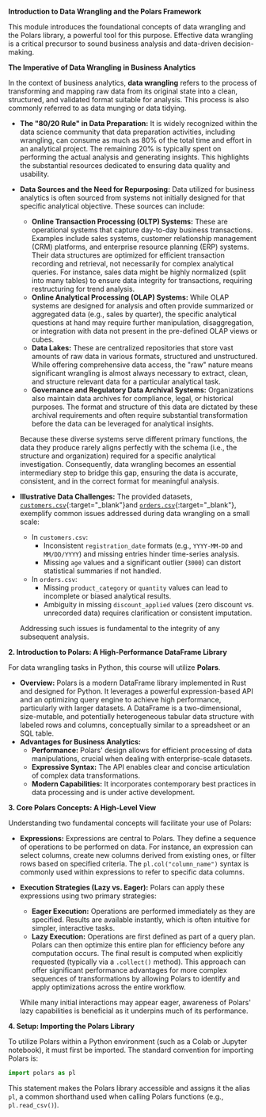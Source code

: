 **Introduction to Data Wrangling and the Polars Framework**

This module introduces the foundational concepts of data wrangling and the Polars library, a powerful tool for this purpose. Effective data wrangling is a critical precursor to sound business analysis and data-driven decision-making.

**The Imperative of Data Wrangling in Business Analytics**

In the context of business analytics, **data wrangling** refers to the process of transforming and mapping raw data from its original state into a clean, structured, and validated format suitable for analysis. This process is also commonly referred to as data munging or data tidying.

  * **The "80/20 Rule" in Data Preparation:** It is widely recognized within the data science community that data preparation activities, including wrangling, can consume as much as 80% of the total time and effort in an analytical project. The remaining 20% is typically spent on performing the actual analysis and generating insights. This highlights the substantial resources dedicated to ensuring data quality and usability.

  * **Data Sources and the Need for Repurposing:**
    Data utilized for business analytics is often sourced from systems not initially designed for that specific analytical objective. These sources can include:

      * **Online Transaction Processing (OLTP) Systems:** These are operational systems that capture day-to-day business transactions. Examples include sales systems, customer relationship management (CRM) platforms, and enterprise resource planning (ERP) systems. Their data structures are optimized for efficient transaction recording and retrieval, not necessarily for complex analytical queries. For instance, sales data might be highly normalized (split into many tables) to ensure data integrity for transactions, requiring restructuring for trend analysis.
      * **Online Analytical Processing (OLAP) Systems:** While OLAP systems are designed for analysis and often provide summarized or aggregated data (e.g., sales by quarter), the specific analytical questions at hand may require further manipulation, disaggregation, or integration with data not present in the pre-defined OLAP views or cubes.
      * **Data Lakes:** These are centralized repositories that store vast amounts of raw data in various formats, structured and unstructured. While offering comprehensive data access, the "raw" nature means significant wrangling is almost always necessary to extract, clean, and structure relevant data for a particular analytical task.
      * **Governance and Regulatory Data Archival Systems:** Organizations also maintain data archives for compliance, legal, or historical purposes. The format and structure of this data are dictated by these archival requirements and often require substantial transformation before the data can be leveraged for analytical insights.

    Because these diverse systems serve different primary functions, the data they produce rarely aligns perfectly with the schema (i.e., the structure and organization) required for a specific analytical investigation. Consequently, data wrangling becomes an essential intermediary step to bridge this gap, ensuring the data is accurate, consistent, and in the correct format for meaningful analysis.

  * **Illustrative Data Challenges:**
    The provided datasets, [`customers.csv`](/assets/data/customers.csv){:target="_blank"}and [`orders.csv`](/assets/data/orders.csv){:target="_blank"}, exemplify common issues addressed during data wrangling on a small scale:

      * In `customers.csv`:
          * Inconsistent `registration_date` formats (e.g., `YYYY-MM-DD` and `MM/DD/YYYY`) and missing entries hinder time-series analysis.
          * Missing `age` values and a significant outlier (`3000`) can distort statistical summaries if not handled.
      * In `orders.csv`:
          * Missing `product_category` or `quantity` values can lead to incomplete or biased analytical results.
          * Ambiguity in missing `discount_applied` values (zero discount vs. unrecorded data) requires clarification or consistent imputation.

    Addressing such issues is fundamental to the integrity of any subsequent analysis.

**2. Introduction to Polars: A High-Performance DataFrame Library**

For data wrangling tasks in Python, this course will utilize **Polars**.

  * **Overview:** Polars is a modern DataFrame library implemented in Rust and designed for Python. It leverages a powerful expression-based API and an optimizing query engine to achieve high performance, particularly with larger datasets. A DataFrame is a two-dimensional, size-mutable, and potentially heterogeneous tabular data structure with labeled rows and columns, conceptually similar to a spreadsheet or an SQL table.
  * **Advantages for Business Analytics:**
      * **Performance:** Polars' design allows for efficient processing of data manipulations, crucial when dealing with enterprise-scale datasets.
      * **Expressive Syntax:** The API enables clear and concise articulation of complex data transformations.
      * **Modern Capabilities:** It incorporates contemporary best practices in data processing and is under active development.

**3. Core Polars Concepts: A High-Level View**

Understanding two fundamental concepts will facilitate your use of Polars:

  * **Expressions:** Expressions are central to Polars. They define a sequence of operations to be performed on data. For instance, an expression can select columns, create new columns derived from existing ones, or filter rows based on specified criteria. The `pl.col("column_name")` syntax is commonly used within expressions to refer to specific data columns.

  * **Execution Strategies (Lazy vs. Eager):**
    Polars can apply these expressions using two primary strategies:

      * **Eager Execution:** Operations are performed immediately as they are specified. Results are available instantly, which is often intuitive for simpler, interactive tasks.
      * **Lazy Execution:** Operations are first defined as part of a query plan. Polars can then optimize this entire plan for efficiency before any computation occurs. The final result is computed when explicitly requested (typically via a `.collect()` method). This approach can offer significant performance advantages for more complex sequences of transformations by allowing Polars to identify and apply optimizations across the entire workflow.

    While many initial interactions may appear eager, awareness of Polars' lazy capabilities is beneficial as it underpins much of its performance.

**4. Setup: Importing the Polars Library**

To utilize Polars within a Python environment (such as a Colab or Jupyter notebook), it must first be imported. The standard convention for importing Polars is:

```python
import polars as pl
```

This statement makes the Polars library accessible and assigns it the alias `pl`, a common shorthand used when calling Polars functions (e.g., `pl.read_csv()`).
